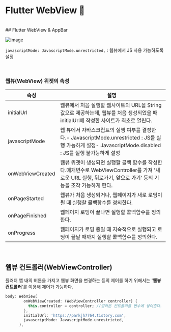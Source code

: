 # Flutter WebView 🧐

</br>
## Flutter WebView & AppBar

![image](https://user-images.githubusercontent.com/85959639/217237212-833b4e19-a0a8-4ffc-a610-e5ec90301d0c.png)


`javascriptMode: JavascriptMode.unrestricted,` : 웹뷰에서 JS 사용 가능하도록 설정

</br>

### **웹뷰(WebView) 위젯의 속성**

| 속성 | 설명 |
| --- | --- |
| initialUrl | 웹뷰에서 처음 실행할 웹사이트의 URL을 String 값으로 제공하는데, 웹뷰를 처음 생성되었을 때 initialUrl에 작성한 사이트가 최초로 열린다. |
| javascriptMode | 웹 뷰에서 자바스크립트의 실행 여부를 결정한다.- JavascriptMode.unrestricted : JS를 실행 가능하게 설정- JavascriptMode.disabled : JS를 실행 불가능하게 설정 |
| onWebViewCreated | 웹뷰 위젯이 생성되면 실행할 콜백 함수를 작성한다.매개변수로 WebViewController를 가져 '새로운 URL 실행, 뒤로가기, 앞으로 가기' 등의 기능을 조작 가능하게 한다. |
| onPageStarted | 웹뷰가 처음 생성되거나, 웹페이지가 새로 로딩이 될 때 실행할 콜백함수를 정의한다. |
| onPageFinished | 웹페이지 로딩이 끝나면 실행할 콜백함수를 정의한다. |
| onProgress | 웹페이지가 로딩 중일 때 지속적으로 실행되고 로딩이 끝날 때까지 실행할 콜백함수를 정의한다. |

</br>

## **웹뷰 컨트롤러(WebViewController)**

플러터 앱 내의 버튼을 가지고 웹뷰 화면을 변경하는 등의 제어를 하기 위해서는 '**웹뷰 컨트롤러**'를 이용해 제어가 가능하다.

```dart
body: WebView(
        onWebViewCreated: (WebViewController controller) {
          this.controller = controller; //받아온 컨트롤러를 변수에 넣어준다.
        },
        initialUrl: 'https://parkjh7764.tistory.com',
        javascriptMode: JavascriptMode.unrestricted,
      ),
```

